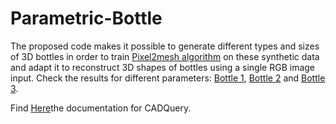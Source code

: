 # Parametric-Bottle

The proposed code makes it possible to generate different types and sizes of 3D bottles in order to train [Pixel2mesh algorithm](https://github.com/nywang16/Pixel2Mesh) on these synthetic data and adapt it to reconstruct 3D shapes of bottles using a single RGB image input. Check the results for different parameters: [Bottle 1](https://github.com/y-aoub/Parametric-Bottle/blob/main/btl1.stl), [Bottle 2](https://github.com/y-aoub/Parametric-Bottle/blob/main/btl2.stl) and [Bottle 3](https://github.com/y-aoub/Parametric-Bottle/blob/main/btl3.stl).

Find [Here](https://cadquery.readthedocs.io/en/latest/)the documentation for CADQuery.
